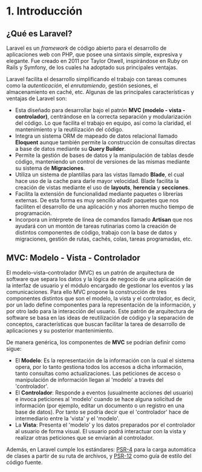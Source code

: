 # 1. Introducción
## ¿Qué es Laravel?

Laravel es un _framework_ de código abierto para el desarrollo de aplicaciones web con PHP, que posee una sintaxis simple, expresiva y elegante. Fue creado en 2011 por Taylor Otwell, inspirándose en Ruby on Rails y Symfony, de los cuales ha adoptado sus principales ventajas.

Laravel facilita el desarrollo simplificando el trabajo con tareas comunes como la _autenticación_, el _enrutamiendo_, gestión sesiones, el almacenamiento en caché, etc. Algunas de las principales características y ventajas de Laravel son:

- Esta diseñado para desarrollar bajo el patrón **MVC (modelo - vista - controlador)**, centrándose en la correcta separación y modularización del código. Lo que facilita el trabajo en equipo, así como la claridad, el mantenimiento y la reutilización del código.
- Integra un sistema ORM de mapeado de datos relacional llamado **Eloquent** aunque también permite la construcción de consultas directas a base de datos mediante su **Query Builder**.
- Permite la gestión de bases de datos y la manipulación de tablas desde código, manteniendo un control de versiones de las mismas mediante su sistema de **Migraciones**.
- Utiliza un sistema de plantillas para las vistas llamado **Blade**, el cual hace uso de la cache para darle mayor velocidad. Blade facilita la creación de vistas mediante el uso de **layouts**, **herencia** y **secciones**.
- Facilita la extensión de funcionalidad mediante paquetes o librerías externas. De esta forma es muy sencillo añadir paquetes que nos faciliten el desarrollo de una aplicación y nos ahorren mucho tiempo de programación.
- Incorpora un intérprete de línea de comandos llamado **Artisan** que nos ayudará con un montón de tareas rutinarias como la creación de distintos componentes de código, trabajo con la base de datos y migraciones, gestión de rutas, cachés, colas, tareas programadas, etc.

## MVC: Modelo - Vista - Controlador

El modelo–vista–controlador (MVC) es un patrón de arquitectura de software que separa los datos y la lógica de negocio de una aplicación de la interfaz de usuario y el módulo encargado de gestionar los eventos y las comunicaciones. Para ello MVC propone la construcción de tres componentes distintos que son el modelo, la vista y el controlador, es decir, por un lado define componentes para la representación de la información, y por otro lado para la interacción del usuario. Este patrón de arquitectura de software se basa en las ideas de reutilización de código y la separación de conceptos, características que buscan facilitar la tarea de desarrollo de aplicaciones y su posterior mantenimiento.

De manera genérica, los componentes de **MVC** se podrían definir como sigue:

- El **Modelo**: Es la representación de la información con la cual el sistema opera, por lo tanto gestiona todos los accesos a dicha información, tanto consultas como actualizaciones. Las peticiones de acceso o manipulación de información llegan al 'modelo' a través del 'controlador'.
- El **Controlador**: Responde a eventos (usualmente acciones del usuario) e invoca peticiones al 'modelo' cuando se hace alguna solicitud de información (por ejemplo, editar un documento o un registro en una base de datos). Por tanto se podría decir que el 'controlador' hace de intermediario entre la 'vista' y el 'modelo'.
- La **Vista**: Presenta el 'modelo' y los datos preparados por el controlador al usuario de forma visual. El usuario podrá interactuar con la vista y realizar otras peticiones que se enviarán al controlador.

Además, en Laravel cumple los estándares: [PSR-4](http://www.php-fig.org/psr/psr-4/) para la carga automática de clases a partir de su ruta de archivos, y [PSR-12](http://www.php-fig.org/psr/psr-12/) como guía de estilo del código fuente.
